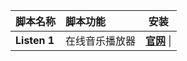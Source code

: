 | 脚本名称 | 脚本功能 | 安装 |
| :---- | :---- | :----: |
| **Listen 1** | 在线音乐播放器 | **[官网](https://listen1.github.io/listen1)** \|
